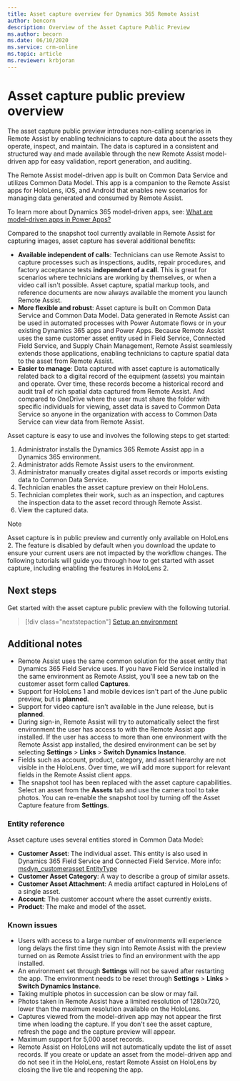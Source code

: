 ```yaml
---
title: Asset capture overview for Dynamics 365 Remote Assist
author: bencorn
description: Overview of the Asset Capture Public Preview 
ms.author: becorn
ms.date: 06/10/2020
ms.service: crm-online
ms.topic: article
ms.reviewer: krbjoran
---
```

# Asset capture public preview overview

The asset capture public preview introduces non-calling scenarios in Remote Assist by enabling technicians to capture data about the assets they operate, inspect, and maintain. The data is captured in a consistent and structured way and made available through the new Remote Assist model-driven app for easy validation, report generation, and auditing.

The Remote Assist model-driven app is built on Common Data Service and utilizes Common Data Model. This app is a companion to the Remote Assist apps for HoloLens, iOS, and Android that enables new scenarios for managing data generated and consumed by Remote Assist.

To learn more about Dynamics 365 model-driven apps, see: [What are model-driven apps in Power Apps?](https://docs.microsoft.com/powerapps/maker/model-driven-apps/model-driven-app-overview)

Compared to the snapshot tool currently available in Remote Assist for capturing images, asset capture has several additional benefits:

- **Available independent of calls**: Technicians can use Remote Assist to capture processes such as inspections, audits, repair procedures, and factory acceptance tests **independent of a call**. This is great for scenarios where technicians are working by themselves, or when a video call isn't possible. Asset capture, spatial markup tools, and reference documents are now always available  the moment you launch Remote Assist.
- **More flexible and robust**: Asset capture is built on Common Data Service and Common Data Model. Data generated in Remote Assist can be used in automated processes with Power Automate flows or in your existing Dynamics 365 apps and Power Apps. Because Remote Assist uses the same customer asset entity used in Field Service, Connected Field Service, and Supply Chain Management, Remote Assist seamlessly extends those applications, enabling technicians to capture spatial data to the asset from Remote Assist.
- **Easier to manage**: Data captured with asset capture is automatically related back to a digital record of the equipment (assets) you maintain and operate. Over time, these records become a historical record and audit trail of rich spatial data captured from Remote Assist. And compared to OneDrive where the user must share the folder with specific individuals for viewing, asset data is saved to Common Data Service so anyone in the organization with access to Common Data Service can view data from Remote Assist.

Asset capture is easy to use and involves the following steps to get started:

1. Administrator installs the Dynamics 365 Remote Assist app in a Dynamics 365 environment.
2. Administrator adds Remote Assist users to the environment.
3. Administrator manually creates digital asset records or imports existing data to Common Data Service.
4. Technician enables the asset capture preview on their HoloLens.
5. Technician completes their work, such as an inspection, and captures the inspection data to the asset record through Remote Assist.
6. View the captured data.

> [!Note]
> Asset capture is in public preview and currently only available on HoloLens 2. The feature is disabled by default when you download the update to ensure your current users are not impacted by the workflow changes. The following tutorials will guide you through how to get started with asset capture, including enabling the features in HoloLens 2.

## Next steps

Get started with the asset capture public preview with the following tutorial.

> [!div class="nextstepaction"]
> [Setup an environment](./asset-capture-setup-environment.md)

## Additional notes

- Remote Assist uses the same common solution for the asset entity that Dynamics 365 Field Service uses. If you have Field Service installed in the same environment as Remote Assist, you'll see a new tab on the customer asset form called **Captures**.
- Support for HoloLens 1 and mobile devices isn't part of the June public preview, but is **planned**.
- Support for video capture isn't available in the June release, but is **planned**.
- During sign-in, Remote Assist will try to automatically select the first environment the user has access to with the Remote Assist app installed. If the user has access to more than one environment with the Remote Assist app installed, the desired environment can be set by selecting **Settings** > **Links** > **Switch Dynamics Instance**.
- Fields such as account, product, category, and asset hierarchy are not visible in the HoloLens. Over time, we will add more support for relevant fields in the Remote Assist client apps.
- The snapshot tool has been replaced with the asset capture capabilities. Select an asset from the **Assets** tab and use the camera tool to take photos. You can re-enable the snapshot tool by turning off the Asset Capture feature from **Settings**.

### Entity reference

Asset capture uses several entities stored in Common Data Model:

- **Customer Asset**: The individual asset. This entity is also used in Dynamics 365 Field Service and Connected Field Service. More info: [msdyn_customerasset EntityType](https://docs.microsoft.com/dynamics365/customer-engagement/web-api/msdyn_customerasset?view=dynamics-ce-odata-9)
- **Customer Asset Category**: A way to describe a group of similar assets.
- **Customer Asset Attachment**: A media artifact captured in HoloLens of a single asset.
- **Account**: The customer account where the asset currently exists.
- **Product**: The make and model of the asset.

### Known issues

- Users with access to a large number of environments will experience long delays the first time they sign into Remote Assist with the preview turned on as Remote Assist tries to find an environment with the app installed.
- An environment set through **Settings** will not be saved after restarting the app. The environment needs to be reset through **Settings** > **Links** > **Switch Dynamics Instance**.
- Taking multiple photos in succession can be slow or may fail.
- Photos taken in Remote Assist have a limited resolution of 1280x720, lower than the maximum resolution available on the HoloLens.
- Captures viewed from the model-driven app may not appear the first time when loading the capture. If you don't see the asset capture, refresh the page and the capture preview will appear.
- Maximum support for 5,000 asset records.
- Remote Assist on HoloLens will not automatically update the list of asset records. If you create or update an asset from the model-driven app and do not see it in the HoloLens, restart Remote Assist on HoloLens by closing the live tile and reopening the app.
